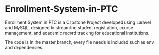 # Enrollment-System-in-PTC
Enrollment System in PTC is a Capstone Project developed using Laravel and MySQL, designed to streamline student registration, course management, and academic record tracking for educational institutions.

The code is in the master branch, every file needs is included such as env and dependencies.
